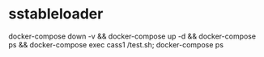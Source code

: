 # sstableloader

docker-compose down -v && docker-compose up -d && docker-compose ps &&  docker-compose exec cass1 /test.sh; docker-compose ps